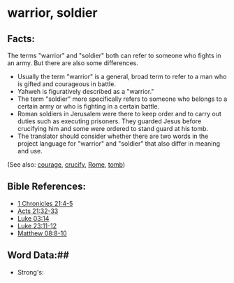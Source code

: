 # warrior, soldier #

## Facts: ##
The terms "warrior" and "soldier" both can refer to someone who fights in an army. But there are also some differences.
 
* Usually the term "warrior" is a general, broad term to refer to a man who is gifted and courageous in battle.
* Yahweh is figuratively described as a "warrior."
* The term "soldier" more specifically refers to someone who belongs to a certain army or who is fighting in a certain battle.
* Roman soldiers in Jerusalem were there to keep order and to carry out duties such as executing prisoners. They guarded Jesus before crucifying him and some were ordered to stand guard at his tomb.
* The translator should consider whether there are two words in the project language for "warrior" and "soldier" that also differ in meaning and use.

(See also: [courage](../other/courage.md), [crucify](../kt/crucify.md), [Rome](../other/rome.md), [tomb](../other/tomb.md))

## Bible References: ##

* [1 Chronicles 21:4-5](rc://en/tn/help/1ch/21/04)
* [Acts 21:32-33](rc://en/tn/help/act/21/32)
* [Luke 03:14](rc://en/tn/help/luk/03/14)
* [Luke 23:11-12](rc://en/tn/help/luk/23/11)
* [Matthew 08:8-10](rc://en/tn/help/mat/08/08)

## Word Data:##

* Strong's: 

